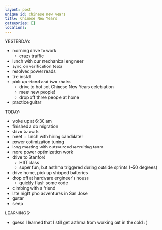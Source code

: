 ```yaml
---
layout: post
unique_id: chinese_new_years
title: Chinese New Years
categories: []
locations: 
---
```


YESTERDAY:
* morning drive to work
  * crazy traffic
* lunch with our mechanical engineer
* sync on verification tests
* resolved power reads
* tire install
* pick up friend and two chairs
  * drive to hot pot Chinese New Years celebration
  * meet new people!
  * drop off three people at home
* practice guitar

TODAY:
* woke up at 6:30 am
* finished a db migration
* drive to work
* meet + lunch with hiring candidate!
* power optimization tuning
* long meeting with outsourced recruiting team
* more power optimization work
* drive to Stanford
  * HIIT class
  * super fun, but asthma triggered during outside sprints (~50 degrees)
* drive home, pick up shipped batteries
* drop off at hardware engineer's house
  * quickly flash some code
* climbing with a friend
* late night pho adventures in San Jose
* guitar
* sleep

LEARNINGS:
* guess I learned that I still get asthma from working out in the cold :(
